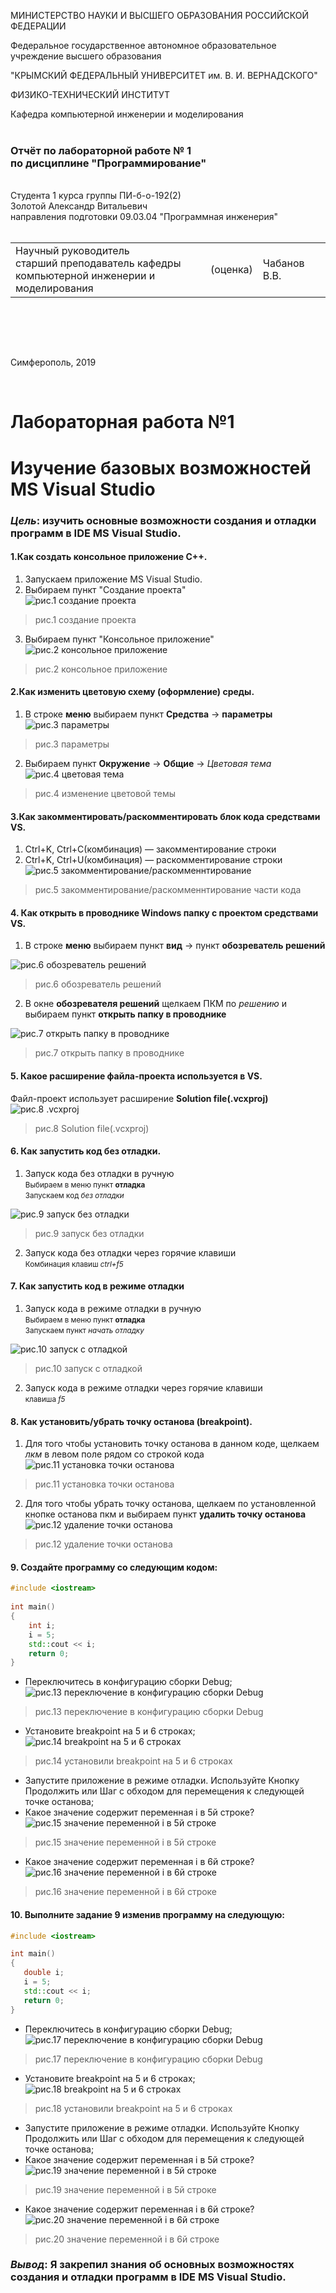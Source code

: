 МИНИСТЕРСТВО НАУКИ  И ВЫСШЕГО ОБРАЗОВАНИЯ РОССИЙСКОЙ ФЕДЕРАЦИИ  

Федеральное государственное автономное образовательное учреждение высшего образования  

"КРЫМСКИЙ ФЕДЕРАЛЬНЫЙ УНИВЕРСИТЕТ им. В. И. ВЕРНАДСКОГО"  

ФИЗИКО-ТЕХНИЧЕСКИЙ ИНСТИТУТ  

Кафедра компьютерной инженерии и моделирования
<br/><br/>
### Отчёт по лабораторной работе № 1<br/> по дисциплине "Программирование"
<br/>
​Cтудента 1 курса группы ПИ-б-о-192(2)<br/>
Золотой Александр Витальевич<br/>
направления подготовки 09.03.04 "Программная инженерия"  
<br/>


<br/>
<table>

<tr><td>Научный руководитель<br/> старший преподаватель кафедры<br/> компьютерной инженерии и моделирования</td>

<td>(оценка)</td>

<td>Чабанов В.В.</td>

</tr>

</table>

<br/><br/>

​

Симферополь, 2019

<br/>

# Лабораторная работа №1

# Изучение базовых возможностей MS Visual Studio

### ***Цель***: изучить основные возможности создания и отладки программ в IDE MS Visual Studio.

#### 1.Как создать консольное приложение С++.<br/>
1. Запускаем приложение MS Visual Studio.  
2. Выбираем пункт "Создание проекта" <br/>
![рис.1 создание проекта](img/1.jpg "рис.1 создание проекта")
>рис.1 создание проекта

3. Выбираем пункт "Консольное приложение"<br/>
![рис.2 консольное приложение](img/2.png "рис.2 консольное приложение")
>рис.2 консольное приложение

#### 2.Как изменить цветовую схему (оформление) среды.<br/>
1. В строке **меню** выбираем пункт **Средства** -> **параметры**  <br/>
 ![рис.3 параметры](img/3.png "рис.3 параметры")
 > рис.3 параметры
 2. Выбираем пункт **Окружение** -> **Общие** -> *Цветовая тема*<br/>
 ![рис.4 цветовая тема](img/4.png "рис.4 тема")
 > рис.4 изменение цветовой темы

 #### 3.Как закомментировать/раскомментировать блок кода средствами VS. <br/>
1.  Ctrl+K, Ctrl+C(комбинация) — закомментирование строки<br/>
2. Ctrl+K, Ctrl+U(комбинация) — раскомментирование строки<br/>
 ![рис.5 закомментирование/раскомменнтирование](img/5.png "рис.5 закомментирование/раскомменнтирование")
 > рис.5 закомментирование/раскомменнтирование части кода
 #### 4. Как открыть в проводнике Windows папку с проектом средствами VS.<br/>
  1. В строке **меню** выбираем пункт **вид** -> пункт **обозреватель решений** <br/> 

 ![рис.6 обозреватель решений](img/14.png "рис.6 обозреватель решений")
 > рис.6 обозреватель решений

 2. В окне **обозревателя решений** щелкаем ПКМ по *решению* и выбираем пункт **открыть папку в проводнике**<br/>

 ![рис.7 открыть папку в проводнике](img/14_1.png "рис.7 открыть папку в проводнике")
 > рис.7 открыть папку в проводнике  <br/>
 #### 5. Какое расширение файла-проекта используется в VS.
 Файл-проект использует расширение **Solution file(.vcxproj)**<br/>
 ![рис.8 .vcxproj](img/6_44.png "рис.8 .vcxproj")
 > рис.8 Solution file(.vcxproj)
 #### 6. Как запустить код без отладки.
 1. Запуск кода без отладки в ручную<br/>
<small>Выбираем в меню пункт **отладка**</small><br/>
<small>Запускаем код *без отладки*</small><br/>

 ![рис.9 запуск без отладки](img/7.png "рис.9 запуск без отладки")
 > рис.9 запуск без отладки
 2. Запуск кода без отладки через горячие клавиши<br/>
 <small>Комбинация клавиш *ctrl+f5*</small><br/>

 #### 7. Как запустить код в режиме отладки
 1. Запуск кода в режиме отладки в ручную<br/>
 <small>Выбираем в меню пункт **отладка**</small><br/>
 <small>Запускаем пункт *начать отладку*</small><br/>

 ![рис.10 запуск с отладкой](img/8.png "рис.10 запуск с отладкой")
 > рис.10 запуск с отладкой
2. Запуск кода в режиме отладки через горячие клавиши<br/>
 <small>клавиша *f5*</small><br/>

 #### 8. Как установить/убрать точку останова (breakpoint).
 1. Для того чтобы установить точку останова в данном коде, щелкаем *лкм* в левом поле рядом со строкой кода<br/>
![рис.11 установка точки останова](img/9.png "рис.11 установка точки останова")
 > рис.11 установка точки останова
 2. Для того чтобы убрать точку останова, щелкаем по установленной кнопке останова пкм и выбираем пункт **удалить точку останова**<br/>
 ![рис.12 удаление точки останова](img/9_1.png "рис.12 удаление точки останова")
 > рис.12 удаление точки останова

 #### 9. Создайте программу со следующим кодом:
```cpp
#include <iostream>
​
int main() 
{
    int i;
    i = 5;
    std::cout << i;
    return 0;
}
```
* Переключитесь в конфигурацию сборки Debug;<br/>
![рис.13 переключение в конфигурацию сборки Debug](img/10.png "рис.13 переключение в конфигурацию сборки Debug")
 > рис.13 переключение в конфигурацию сборки Debug
 * Установите breakpoint на 5 и 6 строках;<br/>
 ![рис.14 breakpoint на 5 и 6 строках](img/10_1.png "рис.14 breakpoint на 5 и 6 строках")
 > рис.14 установили breakpoint на 5 и 6 строках
 * Запустите приложение в режиме отладки. Используйте Кнопку Продолжить или Шаг с обходом для перемещения к следующей точке останова;
* Какое значение содержит переменная i в 5й строке?<br/>
![рис.15 значение переменной i в 5й строке](img/11.png "рис.15 значение переменной i в 5й строке")
 > рис.15 значение переменной i в 5й строке
* Какое значение содержит переменная i в 6й строке?<br/>
![рис.16 значение переменной i в 6й строке](img/11_1.png "рис.16 значение переменной i в 6й строке")
 > рис.16 значение переменной i в 6й строке

 #### 10. Выполните задание 9 изменив программу на следующую:
 ```cpp
 #include <iostream>

int main() 
{
    double i;
    i = 5;
    std::cout << i;
    return 0;
}
```
* Переключитесь в конфигурацию сборки Debug;<br/>
![рис.17 переключение в конфигурацию сборки Debug](img/12_1.png "рис.17 переключение в конфигурацию сборки Debug")
 > рис.17 переключение в конфигурацию сборки Debug
 * Установите breakpoint на 5 и 6 строках;<br/>
 ![рис.18 breakpoint на 5 и 6 строках](img/12_2.png "рис.18 breakpoint на 5 и 6 строках")
 > рис.18 установили breakpoint на 5 и 6 строках
  * Запустите приложение в режиме отладки. Используйте Кнопку Продолжить или Шаг с обходом для перемещения к следующей точке останова;
* Какое значение содержит переменная i в 5й строке?<br/>
![рис.19 значение переменной i в 5й строке](img/13.png "рис.19 значение переменной i в 5й строке")
 > рис.19 значение переменной i в 5й строке
* Какое значение содержит переменная i в 6й строке?<br/>
![рис.20 значение переменной i в 6й строке](img/13_1.png "рис.20 значение переменной i в 6й строке")
 > рис.20 значение переменной i в 6й строке

 ### ***Вывод***:  Я закрепил знания об основных возможностях создания и отладки программ в IDE MS Visual Studio.
